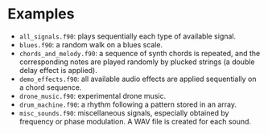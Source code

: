 # Examples

- `all_signals.f90`: plays sequentially each type of available signal.
- `blues.f90`: a random walk on a blues scale.
- `chords_and_melody.f90`: a sequence of synth chords is repeated, and the corresponding notes are played randomly by plucked strings (a double delay effect is applied).
- `demo_effects.f90`: all available audio effects are applied sequentially on a chord sequence.
- `drone_music.f90`: experimental drone music.
- `drum_machine.f90`: a rhythm following a pattern stored in an array.
- `misc_sounds.f90`: miscellaneous signals, especially obtained by frequency or phase modulation. A WAV file is created for each sound.

